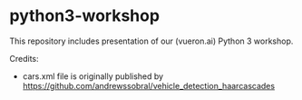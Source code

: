 # python3-workshop

This repository includes presentation of our (vueron.ai) Python 3 workshop.

Credits:

- cars.xml file is originally published by https://github.com/andrewssobral/vehicle_detection_haarcascades

